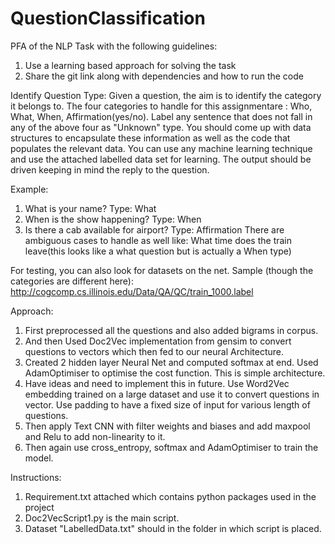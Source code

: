 # QuestionClassification

PFA of the NLP Task with the following guidelines:

1. Use a learning based approach for solving the task
2. Share the git link along with dependencies and how to run the code

Identify Question Type: Given a question, the aim is to identify the category it belongs to.
The four categories to handle for this assignmentare : Who, What, When, Affirmation(yes/no).
Label any sentence that does not fall in any of the above four as "Unknown" type.
You should come up with data structures to encapsulate these information as well as the code that populates the relevant data.
You can use any machine learning technique and use the attached labelled data set for learning. 
The output should be driven keeping in mind the reply to the question.

Example:
1. What is your name? Type: What
2. When is the show happening? Type: When
3. Is there a cab available for airport? Type: Affirmation
There are ambiguous cases to handle as well like:
What time does the train leave(this looks like a what question but is actually a When type)

For testing, you can also look for datasets on the net. Sample (though the categories are different here): 
http://cogcomp.cs.illinois.edu/Data/QA/QC/train_1000.label

Approach:
1. First preprocessed all the questions and also added bigrams in corpus. 
2. And then Used Doc2Vec implementation from gensim to convert questions to vectors which then fed to our neural Architecture.
3. Created 2 hidden layer Neural Net and computed softmax at end. Used AdamOptimiser to optimise the cost function. This is simple architecture.
4. Have ideas and need to implement this in future. Use Word2Vec embedding trained on a large dataset and use it to convert questions in vector. Use padding to have a fixed size of input for various length of questions.
5. Then apply Text CNN with filter weights and biases and add maxpool and Relu to add non-linearity to it.
6. Then again use cross_entropy, softmax and AdamOptimiser to train the model.


Instructions:
1. Requirement.txt attached which contains python packages used in the project
2. Doc2VecScript1.py is the main script.
3. Dataset "LabelledData.txt" should in the folder in which script is placed.
